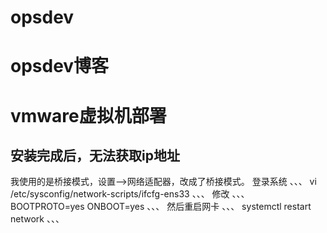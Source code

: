 # opsdev
opsdev博客
==========
# vmware虚拟机部署
## 安装完成后，无法获取ip地址
我使用的是桥接模式，设置-->网络适配器，改成了桥接模式。
登录系统
、、、
vi /etc/sysconfig/network-scripts/ifcfg-ens33
、、、
修改 
、、、
BOOTPROTO=yes
ONBOOT=yes
、、、
然后重启网卡
、、、
systemctl restart network
、、、
